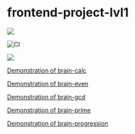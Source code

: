 # frontend-project-lvl1

<a href="https://codeclimate.com/github/codeclimate/codeclimate/maintainability"><img src="https://api.codeclimate.com/v1/badges/a99a88d28ad37a79dbf6/maintainability" /></a>

![CI](https://github.com/ilya-redkin/frontend-project-lvl1/workflows/CI/badge.svg)

<a href="https://asciinema.org/a/OAUTUK7csAFdOL8siqzUhiPfV" target="_blank"><img src="https://asciinema.org/a/OAUTUK7csAFdOL8siqzUhiPfV.svg" /></a>

<a href="https://asciinema.org/a/OAUTUK7csAFdOL8siqzUhiPfV">Demonstration of brain-calc</a>

<a href="https://asciinema.org/a/znRTFTLFl5hQaBfwFSUTOBv2n">Demonstration of brain-even</a>

<a href="https://asciinema.org/a/02RJPFikyoFIaAodx0ZDQAiJb">Demonstration of brain-gcd</a>

<a href="https://asciinema.org/a/NnfrCLbIQYBiy96UWG4EfUSib">Demonstration of brain-prime</a>

<a href="https://asciinema.org/a/lr6F9JBLBTvwtZX7PUCQ5tZjn">Demonstration of brain-progression</a>

